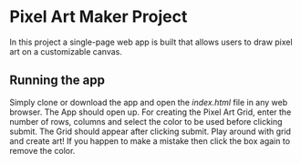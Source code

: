 # Pixel Art Maker Project

In this project a single-page web app is built that allows users to draw pixel art on a customizable canvas.

## Running the app

Simply clone or download the app and open the *index.html* file in any web browser. The App should open up. For creating the Pixel Art Grid, enter the number of rows, columns and select the color to be used before clicking submit. The Grid should appear after clicking submit. Play around with grid and create art! If you happen to make a mistake then click the box again to remove the color.
